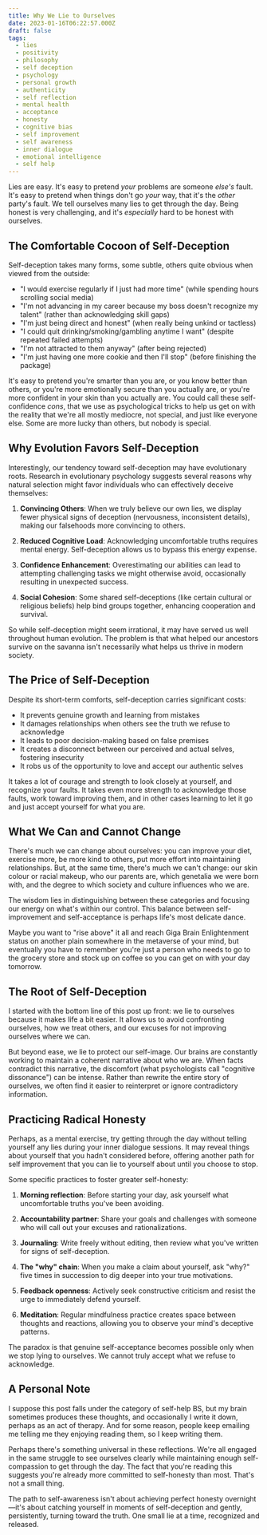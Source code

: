 ```yaml
---
title: Why We Lie to Ourselves
date: 2023-01-16T06:22:57.000Z
draft: false
tags:
  - lies
  - positivity
  - philosophy
  - self deception
  - psychology
  - personal growth
  - authenticity
  - self reflection
  - mental health
  - acceptance
  - honesty
  - cognitive bias
  - self improvement
  - self awareness
  - inner dialogue
  - emotional intelligence
  - self help
---
```


Lies are easy. It's easy to pretend _your_ problems are someone _else's_ fault.
It's easy to pretend when things don't go _your_ way, that it's the _other_
party's fault. We tell ourselves many lies to get through the day. Being honest
is very challenging, and it's _especially_ hard to be honest with ourselves.

## The Comfortable Cocoon of Self-Deception

Self-deception takes many forms, some subtle, others quite obvious when viewed from the outside:

- "I would exercise regularly if I just had more time" (while spending hours scrolling social media)
- "I'm not advancing in my career because my boss doesn't recognize my talent" (rather than acknowledging skill gaps)
- "I'm just being direct and honest" (when really being unkind or tactless)
- "I could quit drinking/smoking/gambling anytime I want" (despite repeated failed attempts)
- "I'm not attracted to them anyway" (after being rejected)
- "I'm just having one more cookie and then I'll stop" (before finishing the package)

It's easy to pretend you're smarter than you are, or you know better than
others, or you're more emotionally secure than you actually are, or you're more
confident in your skin than you actually are. You could call these
self-confidence _cons_, that we use as psychological tricks to help us get on
with the reality that we're all mostly mediocre, not special, and just like
everyone else. Some are more lucky than others, but nobody is special.

## Why Evolution Favors Self-Deception

Interestingly, our tendency toward self-deception may have evolutionary roots. Research in evolutionary psychology suggests several reasons why natural selection might favor individuals who can effectively deceive themselves:

1. **Convincing Others**: When we truly believe our own lies, we display fewer physical signs of deception (nervousness, inconsistent details), making our falsehoods more convincing to others.

2. **Reduced Cognitive Load**: Acknowledging uncomfortable truths requires mental energy. Self-deception allows us to bypass this energy expense.

3. **Confidence Enhancement**: Overestimating our abilities can lead to attempting challenging tasks we might otherwise avoid, occasionally resulting in unexpected success.

4. **Social Cohesion**: Some shared self-deceptions (like certain cultural or religious beliefs) help bind groups together, enhancing cooperation and survival.

So while self-deception might seem irrational, it may have served us well throughout human evolution. The problem is that what helped our ancestors survive on the savanna isn't necessarily what helps us thrive in modern society.

## The Price of Self-Deception

Despite its short-term comforts, self-deception carries significant costs:

- It prevents genuine growth and learning from mistakes
- It damages relationships when others see the truth we refuse to acknowledge
- It leads to poor decision-making based on false premises
- It creates a disconnect between our perceived and actual selves, fostering insecurity
- It robs us of the opportunity to love and accept our authentic selves

It takes a lot of courage and strength to look closely at yourself, and
recognize your faults. It takes even more strength to acknowledge those faults,
work toward improving them, and in other cases learning to let it go and just
accept yourself for what you are.

## What We Can and Cannot Change

There's much we can change about ourselves: you can improve your diet, exercise
more, be more kind to others, put more effort into maintaining relationships.
But, at the same time, there's much we can't change: our skin colour or racial
makeup, who our parents are, which genetalia we were born with, and the degree
to which society and culture influences who we are.

The wisdom lies in distinguishing between these categories and focusing our energy on what's within our control. This balance between self-improvement and self-acceptance is perhaps life's most delicate dance.

Maybe you want to "rise above" it all and reach Giga Brain Enlightenment status
on another plain somewhere in the metaverse of your mind, but eventually you
have to remember you're just a person who needs to go to the grocery store and
stock up on coffee so you can get on with your day tomorrow.

## The Root of Self-Deception

I started with the bottom line of this post up front: we lie to ourselves
because it makes life a bit easier. It allows us to avoid confronting ourselves,
how we treat others, and our excuses for not improving ourselves where we can.

But beyond ease, we lie to protect our self-image. Our brains are constantly working to maintain a coherent narrative about who we are. When facts contradict this narrative, the discomfort (what psychologists call "cognitive dissonance") can be intense. Rather than rewrite the entire story of ourselves, we often find it easier to reinterpret or ignore contradictory information.

## Practicing Radical Honesty

Perhaps, as a mental exercise, try getting through the day without telling
yourself any lies during your inner dialogue sessions. It may reveal things
about yourself that you hadn't considered before, offering another path for self
improvement that you can lie to yourself about until you choose to stop.

Some specific practices to foster greater self-honesty:

1. **Morning reflection**: Before starting your day, ask yourself what uncomfortable truths you've been avoiding.

2. **Accountability partner**: Share your goals and challenges with someone who will call out your excuses and rationalizations.

3. **Journaling**: Write freely without editing, then review what you've written for signs of self-deception.

4. **The "why" chain**: When you make a claim about yourself, ask "why?" five times in succession to dig deeper into your true motivations.

5. **Feedback openness**: Actively seek constructive criticism and resist the urge to immediately defend yourself.

6. **Meditation**: Regular mindfulness practice creates space between thoughts and reactions, allowing you to observe your mind's deceptive patterns.

The paradox is that genuine self-acceptance becomes possible only when we stop lying to ourselves. We cannot truly accept what we refuse to acknowledge.

## A Personal Note

I suppose this post falls under the category of self-help BS, but my brain
sometimes produces these thoughts, and occasionally I write it down, perhaps as
an act of therapy. And for some reason, people keep emailing me telling me they
enjoying reading them, so I keep writing them.

Perhaps there's something universal in these reflections. We're all engaged in the same struggle to see ourselves clearly while maintaining enough self-compassion to get through the day. The fact that you're reading this suggests you're already more committed to self-honesty than most. That's not a small thing.

The path to self-awareness isn't about achieving perfect honesty overnight—it's about catching yourself in moments of self-deception and gently, persistently, turning toward the truth. One small lie at a time, recognized and released.
